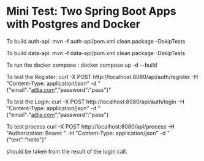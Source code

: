 # Mini Test: Two Spring Boot Apps with Postgres and Docker


To build auth-api: mvn -f auth-api/pom.xml clean package -DskipTests

To build data-api: mvn -f data-api/pom.xml clean package -DskipTests

To run the docker compose : docker compose up -d --build

To test the Register: curl -X POST http://localhost:8080/api/auth/register -H "Content-Type: application/json" -d "{"email":"a@a.com","password":"pass"}"

To test the Login:  curl -X POST http://localhost:8080/api/auth/login -H "Content-Type: application/json" -d "{"email":"a@a.com","password":"pass"}

To test process  curl -X POST http://localhost:8080/api/process -H "Authorization: Bearer <token>" -H "Content-Type: application/json" -d "{"text":"hello"}"

<token> should be taken from the result of the login call. 
